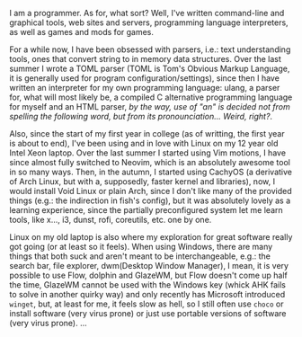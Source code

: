 I am a programmer. As for, what sort? Well, I've written command-line and graphical tools, web sites and servers, programming language interpreters, as well as games and mods for games.

For a while now, I have been obsessed with parsers, i.e.: text understanding tools, ones that convert string to in memory data structures. Over the last summer I wrote a TOML parser (TOML is Tom's Obvious Markup Language, it is generally used for program configuration/settings), since then I have written an interpreter for my own programming language: ulang, a parser for, what will most likely be, a compiled C alternative programming language for myself and an HTML parser, *by the way, use of "an" is decided not from spelling the following word, but from its pronounciation... Weird, right?*.

Also, since the start of my first year in college (as of writting, the first year is about to end), I've been using and in love with Linux on my 12 year old Intel Xeon laptop. Over the last summer I started using Vim motions, I have since almost fully switched to Neovim, which is an absolutely awesome tool in so many ways. Then, in the autumn, I started using CachyOS (a derivative of Arch Linux, but with a, supposedly, faster kernel and libraries), now, I would install Void Linux or plain Arch, since I don't like many of the provided things (e.g.: the indirection in fish's config), but it was absolutely lovely as a learning experience, since the partially preconfigured system let me learn tools, like x..., i3, dunst, rofi, coreutils, etc. one by one. 

Linux on my old laptop is also where my exploration for great software really got going (or at least so it feels). When using Windows, there are many things that both suck and aren't meant to be interchangeable, e.g.: the search bar, file explorer, dwm(Desktop Window Manager), I mean, it is very possible to use Flow, dolphin and GlazeWM, but Flow doesn't come up half the time, GlazeWM cannot be used with the Windows key (whick AHK fails to solve in another quirky way) and only recently has Microsoft introduced `winget`, but, at least for me, it feels slow as hell, so I still often use `choco` or install software (very virus prone) or just use portable versions of software (very virus prone).    ...
